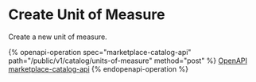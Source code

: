 # Create Unit of Measure

Create a new unit of measure.

{% openapi-operation spec="marketplace-catalog-api" path="/public/v1/catalog/units-of-measure" method="post" %}
[OpenAPI marketplace-catalog-api](https://api.platform.softwareone.com/public/v1/catalog/openapi.json)
{% endopenapi-operation %}

